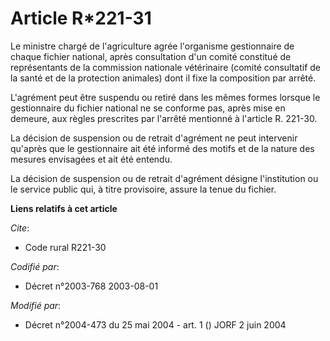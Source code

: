 # Article R*221-31

Le ministre chargé de l'agriculture agrée l'organisme gestionnaire de chaque fichier national, après consultation d'un comité
constitué de représentants de la commission nationale vétérinaire (comité consultatif de la santé et de la protection
animales) dont il fixe la composition par arrêté.

L'agrément peut être suspendu ou retiré dans les mêmes formes lorsque le gestionnaire du fichier national ne se conforme pas,
après mise en demeure, aux règles prescrites par l'arrêté mentionné à l'article R. 221-30.

La décision de suspension ou de retrait d'agrément ne peut intervenir qu'après que le gestionnaire ait été informé des motifs
et de la nature des mesures envisagées et ait été entendu.

La décision de suspension ou de retrait d'agrément désigne l'institution ou le service public qui, à titre provisoire, assure
la tenue du fichier.

**Liens relatifs à cet article**

_Cite_:

  - Code rural R221-30

_Codifié par_:

  - Décret n°2003-768 2003-08-01

_Modifié par_:

  - Décret n°2004-473 du 25 mai 2004 - art. 1 () JORF 2 juin 2004
